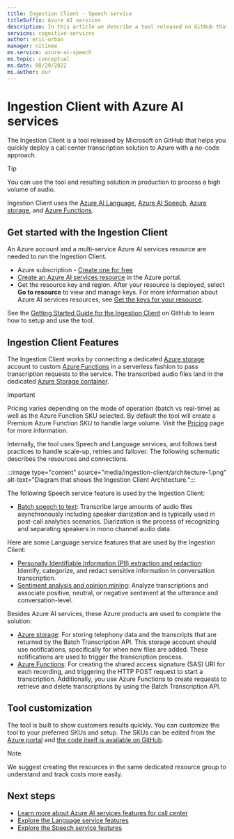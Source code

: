 ```yaml
---
title: Ingestion Client - Speech service
titleSuffix: Azure AI services
description: In this article we describe a tool released on GitHub that enables customers push audio files to Speech service easily and quickly 
services: cognitive-services
author: eric-urban
manager: nitinme
ms.service: azure-ai-speech
ms.topic: conceptual
ms.date: 08/29/2022
ms.author: eur
---
```


# Ingestion Client with Azure AI services

The Ingestion Client is a tool released by Microsoft on GitHub that helps you quickly deploy a call center transcription solution to Azure with a no-code approach. 

> [!TIP]
> You can use the tool and resulting solution in production to process a high volume of audio.

Ingestion Client uses the [Azure AI Language](../language-service/index.yml), [Azure AI Speech](./index.yml), [Azure storage](https://azure.microsoft.com/product-categories/storage/), and [Azure Functions](https://azure.microsoft.com/services/functions/). 

## Get started with the Ingestion Client

An Azure account and a multi-service Azure AI services resource are needed to run the Ingestion Client.
* Azure subscription - [Create one for free](https://azure.microsoft.com/free/cognitive-services)
* <a href="https://portal.azure.com/#create/Microsoft.CognitiveServicesAllInOne"  title="Create an Azure AI services resource"  target="_blank">Create an Azure AI services resource</a> in the Azure portal.
* Get the resource key and region. After your resource is deployed, select **Go to resource** to view and manage keys. For more information about Azure AI services resources, see [Get the keys for your resource](~/articles/ai-services/multi-service-resource.md?pivots=azportal#get-the-keys-for-your-resource). 

See the [Getting Started Guide for the Ingestion Client](https://github.com/Azure-Samples/cognitive-services-speech-sdk/blob/master/samples/ingestion/ingestion-client/Setup/guide.md) on GitHub to learn how to setup and use the tool.

## Ingestion Client Features

The Ingestion Client works by connecting a dedicated [Azure storage](https://azure.microsoft.com/product-categories/storage/) account to custom [Azure Functions](https://azure.microsoft.com/services/functions/) in a serverless fashion to pass transcription requests to the service. The transcribed audio files land in the dedicated [Azure Storage container](https://azure.microsoft.com/product-categories/storage/). 

> [!IMPORTANT]
> Pricing varies depending on the mode of operation (batch vs real-time) as well as the Azure Function SKU selected. By default the tool will create a Premium Azure Function SKU to handle large volume. Visit the [Pricing](https://azure.microsoft.com/pricing/details/functions/) page for more information.

Internally, the tool uses Speech and Language services, and follows best practices to handle scale-up, retries and failover. The following schematic describes the resources and connections.

:::image type="content" source="media/ingestion-client/architecture-1.png" alt-text="Diagram that shows the Ingestion Client Architecture.":::

The following Speech service feature is used by the Ingestion Client:

- [Batch speech to text](./batch-transcription.md): Transcribe large amounts of audio files asynchronously including speaker diarization and is typically used in post-call analytics scenarios. Diarization is the process of recognizing and separating speakers in mono channel audio data.

Here are some Language service features that are used by the Ingestion Client:

- [Personally Identifiable Information (PII) extraction and redaction](../language-service/personally-identifiable-information/how-to-call-for-conversations.md): Identify, categorize, and redact sensitive information in conversation transcription.
- [Sentiment analysis and opinion mining](../language-service/sentiment-opinion-mining/overview.md): Analyze transcriptions and associate positive, neutral, or negative sentiment at the utterance and conversation-level.

Besides Azure AI services, these Azure products are used to complete the solution:

- [Azure storage](https://azure.microsoft.com/product-categories/storage/): For storing telephony data and the transcripts that are returned by the Batch Transcription API. This storage account should use notifications, specifically for when new files are added. These notifications are used to trigger the transcription process.
- [Azure Functions](https://azure.microsoft.com/services/functions/): For creating the shared access signature (SAS) URI for each recording, and triggering the HTTP POST request to start a transcription. Additionally, you use Azure Functions to create requests to retrieve and delete transcriptions by using the Batch Transcription API.

## Tool customization

The tool is built to show customers results quickly. You can customize the tool to your preferred SKUs and setup. The SKUs can be edited from the [Azure portal](https://portal.azure.com) and [the code itself is available on GitHub](https://github.com/Azure-Samples/cognitive-services-speech-sdk/tree/master/samples/batch).

> [!NOTE]
> We suggest creating the resources in the same dedicated resource group to understand and track costs more easily.

## Next steps

* [Learn more about Azure AI services features for call center](./call-center-overview.md)
* [Explore the Language service features](../language-service/overview.md#available-features)
* [Explore the Speech service features](./overview.md)
